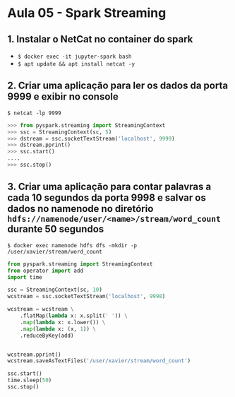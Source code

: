 # Aula 05 - Spark Streaming

## 1. Instalar o NetCat no container do spark

- `$ docker exec -it jupyter-spark bash`
- `$ apt update && apt install netcat -y`

## 2. Criar uma aplicação para ler os dados da porta 9999 e exibir no console

`$ netcat -lp 9999`

```python
>>> from pyspark.streaming import StreamingContext
>>> ssc = StreamingContext(sc, 5)
>>> dstream = ssc.socketTextStream('localhost', 9999)
>>> dstream.pprint()
>>> ssc.start()
....
>>> ssc.stop()

```

## 3. Criar uma aplicação para contar palavras a cada 10 segundos da porta 9998 e salvar os dados no namenode no diretório `hdfs://namenode/user/<name>/stream/word_count` durante 50 segundos

`$ docker exec namenode hdfs dfs -mkdir -p /user/xavier/stream/word_count`

```python
from pyspark.streaming import StreamingContext
from operator import add
import time

ssc = StreamingContext(sc, 10)
wcstream = ssc.socketTextStream('localhost', 9998)

wcstream = wcstream \
    .flatMap(lambda x: x.split(' ')) \
    .map(lambda x: x.lower()) \
    .map(lambda x: (x, 1)) \
    .reduceByKey(add)


wcstream.pprint()
wcstream.saveAsTextFiles('/user/xavier/stream/word_count')

ssc.start()
time.sleep(50)
ssc.stop()
```
